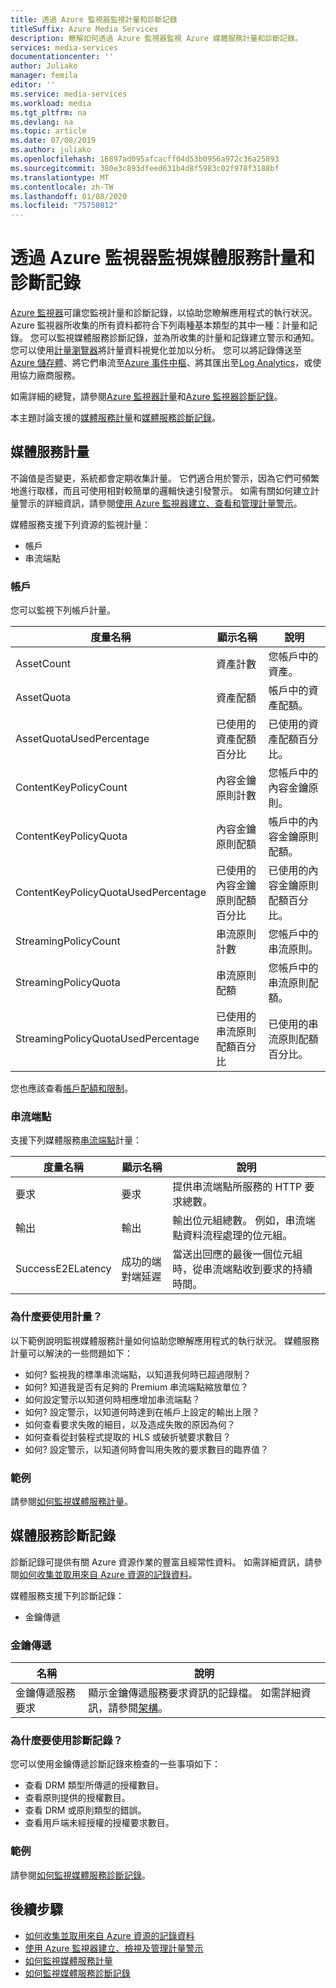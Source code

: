 ```yaml
---
title: 透過 Azure 監視器監視計量和診斷記錄
titleSuffix: Azure Media Services
description: 瞭解如何透過 Azure 監視器監視 Azure 媒體服務計量和診斷記錄。
services: media-services
documentationcenter: ''
author: Juliako
manager: femila
editor: ''
ms.service: media-services
ms.workload: media
ms.tgt_pltfrm: na
ms.devlang: na
ms.topic: article
ms.date: 07/08/2019
ms.author: juliako
ms.openlocfilehash: 16897ad095afcacff04d53b0956a972c36a25893
ms.sourcegitcommit: 380e3c893dfeed631b4d8f5983c02f978f3188bf
ms.translationtype: MT
ms.contentlocale: zh-TW
ms.lasthandoff: 01/08/2020
ms.locfileid: "75750812"
---
```

# <a name="monitor-media-services-metrics-and-diagnostic-logs-via-azure-monitor"></a>透過 Azure 監視器監視媒體服務計量和診斷記錄

[Azure 監視器](../../azure-monitor/overview.md)可讓您監視計量和診斷記錄，以協助您瞭解應用程式的執行狀況。 Azure 監視器所收集的所有資料都符合下列兩種基本類型的其中一種：計量和記錄。 您可以監視媒體服務診斷記錄，並為所收集的計量和記錄建立警示和通知。 您可以使用[計量瀏覽器](../../azure-monitor/platform/metrics-getting-started.md)將計量資料視覺化並加以分析。 您可以將記錄傳送至[Azure 儲存體](https://azure.microsoft.com/services/storage/)、將它們串流至[Azure 事件中樞](https://azure.microsoft.com/services/event-hubs/)、將其匯出至[Log Analytics](https://azure.microsoft.com/services/log-analytics/)，或使用協力廠商服務。

如需詳細的總覽，請參閱[Azure 監視器計量](../../azure-monitor/platform/data-platform.md)和[Azure 監視器診斷記錄](../../azure-monitor/platform/platform-logs-overview.md)。

本主題討論支援的[媒體服務計量](#media-services-metrics)和[媒體服務診斷記錄](#media-services-diagnostic-logs)。

## <a name="media-services-metrics"></a>媒體服務計量

不論值是否變更，系統都會定期收集計量。 它們適合用於警示，因為它們可頻繁地進行取樣，而且可使用相對較簡單的邏輯快速引發警示。 如需有關如何建立計量警示的詳細資訊，請參閱[使用 Azure 監視器建立、查看和管理計量警示](../../azure-monitor/platform/alerts-metric.md)。

媒體服務支援下列資源的監視計量：

* 帳戶
* 串流端點

### <a name="account"></a>帳戶

您可以監視下列帳戶計量。

|度量名稱|顯示名稱|說明|
|---|---|---|
|AssetCount|資產計數|您帳戶中的資產。|
|AssetQuota|資產配額|帳戶中的資產配額。|
|AssetQuotaUsedPercentage|已使用的資產配額百分比|已使用的資產配額百分比。|
|ContentKeyPolicyCount|內容金鑰原則計數|您帳戶中的內容金鑰原則。|
|ContentKeyPolicyQuota|內容金鑰原則配額|帳戶中的內容金鑰原則配額。|
|ContentKeyPolicyQuotaUsedPercentage|已使用的內容金鑰原則配額百分比|已使用的內容金鑰原則配額百分比。|
|StreamingPolicyCount|串流原則計數|您帳戶中的串流原則。|
|StreamingPolicyQuota|串流原則配額|您帳戶中的串流原則配額。|
|StreamingPolicyQuotaUsedPercentage|已使用的串流原則配額百分比|已使用的串流原則配額百分比。|

您也應該查看[帳戶配額和限制](limits-quotas-constraints.md)。

### <a name="streaming-endpoint"></a>串流端點

支援下列媒體服務[串流端點](https://docs.microsoft.com/rest/api/media/streamingendpoints)計量：

|度量名稱|顯示名稱|說明|
|---|---|---|
|要求|要求|提供串流端點所服務的 HTTP 要求總數。|
|輸出|輸出|輸出位元組總數。 例如，串流端點資料流程處理的位元組。|
|SuccessE2ELatency|成功的端對端延遲|當送出回應的最後一個位元組時，從串流端點收到要求的持續時間。|

### <a name="why-would-i-want-to-use-metrics"></a>為什麼要使用計量？

以下範例說明監視媒體服務計量如何協助您瞭解應用程式的執行狀況。 媒體服務計量可以解決的一些問題如下：

* 如何? 監視我的標準串流端點，以知道我何時已超過限制？
* 如何? 知道我是否有足夠的 Premium 串流端點縮放單位？
* 如何設定警示以知道何時相應增加串流端點？
* 如何? 設定警示，以知道何時達到在帳戶上設定的輸出上限？
* 如何查看要求失敗的細目，以及造成失敗的原因為何？
* 如何查看從封裝程式提取的 HLS 或破折號要求數目？
* 如何? 設定警示，以知道何時會叫用失敗的要求數目的臨界值？

### <a name="example"></a>範例

請參閱[如何監視媒體服務計量](media-services-metrics-howto.md)。

## <a name="media-services-diagnostic-logs"></a>媒體服務診斷記錄

診斷記錄可提供有關 Azure 資源作業的豐富且經常性資料。 如需詳細資訊，請參閱[如何收集並取用來自 Azure 資源的記錄資料](../../azure-monitor/platform/platform-logs-overview.md)。

媒體服務支援下列診斷記錄：

* 金鑰傳遞

### <a name="key-delivery"></a>金鑰傳遞

|名稱|說明|
|---|---|
|金鑰傳遞服務要求|顯示金鑰傳遞服務要求資訊的記錄檔。 如需詳細資訊，請參閱[架構](media-services-diagnostic-logs-schema.md)。|

### <a name="why-would-i-want-to-use-diagnostics-logs"></a>為什麼要使用診斷記錄？

您可以使用金鑰傳遞診斷記錄來檢查的一些事項如下：

* 查看 DRM 類型所傳遞的授權數目。
* 查看原則提供的授權數目。
* 查看 DRM 或原則類型的錯誤。
* 查看用戶端未經授權的授權要求數目。

### <a name="example"></a>範例

請參閱[如何監視媒體服務診斷記錄](media-services-diagnostic-logs-howto.md)。

## <a name="next-steps"></a>後續步驟

* [如何收集並取用來自 Azure 資源的記錄資料](../../azure-monitor/platform/platform-logs-overview.md)
* [使用 Azure 監視器建立、檢視及管理計量警示](../../azure-monitor/platform/alerts-metric.md)
* [如何監視媒體服務計量](media-services-metrics-howto.md)
* [如何監視媒體服務診斷記錄](media-services-diagnostic-logs-howto.md)
